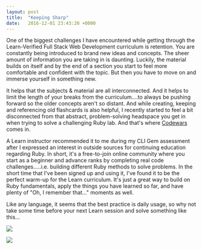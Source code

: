 ```yaml
---
layout: post
title:  "Keeping Sharp"
date:   2016-12-01 23:43:20 +0000
---
```



One of the biggest challenges I have encountered while getting through the Learn-Verified Full Stack Web Development curriculum is retention.  You are constantly being introduced to brand new ideas and concepts.  The sheer amount of information you are taking in is daunting.  Luckily, the material builds on itself and by the end of a section you start to feel more comfortable and confident with the topic.  But then you have to move on and immerse yourself in something new.  

It helps that the subjects & material are all interconnected.  And it helps to limit the length of your breaks from the curriculum....to always be pushing forward so the older concepts aren't so distant.  And while creating, keeping and referencing old flashcards is also helpful, I recently started to feel a bit disconnected from that abstract, problem-solving headspace you get in when trying to solve a challenging Ruby lab.  And that's where [Codewars](http://codewars.com) comes in.

A Learn instructor recommended it to me during my CLI Gem assessment after I expressed an interest in outside sources for continuing education regarding Ruby.  In short, it's a free-to-join online community where you start as a beginner and advance ranks by completing real code challenges.....i.e. building different Ruby methods to solve problems.  In the short time that I've been signed up and using it, I've found it to be the perfect warm-up for the Learn curriculum.  It's just a great way to build on Ruby fundamentals, apply the things you have learned so far, and have plenty of "Oh, I remember that..." moments as well.  

Like any language, it seems that the best practice is daily usage, so why not take some time before your next Learn session and solve something like this...

![](http://i.imgur.com/rBs48sL.png)

![](http://i.imgur.com/TmUfd4o.png)


